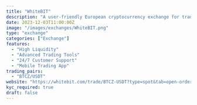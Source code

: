```yaml
---
title: "WhiteBIT"
description: "A user-friendly European cryptocurrency exchange for trading digital assets"
date: 2023-12-03T11:00:00Z
image: "/images/exchanges/WhiteBIT.png"
type: "exchange"
categories: ["Exchange"]
features:
  - "High Liquidity"
  - "Advanced Trading Tools"
  - "24/7 Customer Support"
  - "Mobile Trading App"
trading_pairs:
  - "BTCZ/USDT"
website: "https://whitebit.com/trade/BTCZ-USDT?type=spot&tab=open-orders"
kyc_required: true
draft: false
---
```

